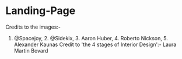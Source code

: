 # Landing-Page
Credits to the images:- 
1. @Spacejoy, 2. @Sidekix, 3. Aaron Huber, 4. Roberto Nickson, 5. Alexander Kaunas
Credit to 'the 4 stages of Interior Design':- Laura Martin Bovard
